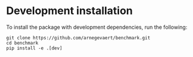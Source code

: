 # Development installation
To install the package with development dependencies, run the following:
```
git clone https://github.com/arnegevaert/benchmark.git
cd benchmark
pip install -e .[dev]
```
